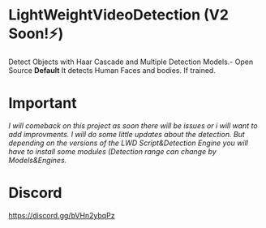 # LightWeightVideoDetection (V2 Soon!⚡️)
Detect Objects with Haar Cascade and Multiple Detection Models.- Open Source
**Default** It detects Human Faces and bodies. If trained.
# Important
*I will comeback on this project as soon there will be issues or i will want to add improvments. I will do some little updates about the detection. But depending on the versions of the LWD Script&Detection Engine you will have to install some modules (Detection range can change by Models&Engines.*
# Discord
https://discord.gg/bVHn2ybqPz